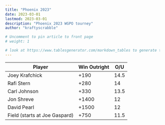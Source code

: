 ```yaml
---
title: "Phoenix 2023"
date: 2023-03-01
lastmod: 2023-03-01
description: "Phoenix 2023 WGPO tourney"
author: "kraftyscrabble"

# Uncomment to pin article to front page
# weight: 1

# look at https://www.tablesgenerator.com/markdown_tables to generate table fast
---
```


| Player         | Win Outright        |  O/U |
| ---------------| -----------         | -----|
| Joey Krafchick | +190                 | 14.5 |
| Rafi Stern      | +280                |   14 |
| Carl Johnson      | +330              |   13.5 |
| Jon Shreve      | +1400               |   12 |
| David Pearl      | +1500              |   12 |
| Field (starts at Joe Gaspard) | +750  |   11.5 |
